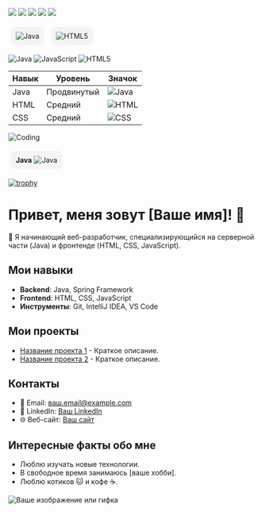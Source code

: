 
<img src="https://img.shields.io/badge/C++-DC143C?style=for-the-badge&logo=C&logoColor=000000"/> <img src="https://img.shields.io/badge/Python-DC143C?style=for-the-badge&logo=Python&logoColor=000000"/> <img src="https://img.shields.io/badge/Delphi-DC143C?style=for-the-badge&logo=Delphi&logoColor=000000"/> <img src="https://img.shields.io/badge/JavaScript-DC143C?style=for-the-badge&logo=JavaScript&logoColor=000000"/> <img src="https://img.shields.io/badge/Assembly-DC143C?style=for-the-badge&logo=AssemblyScript&logoColor=000000"/>

<div style="background: #f4f4f4; border-radius: 10px; padding: 10px; display: inline-block; margin: 5px;">
  <img src="https://img.shields.io/badge/Java-ED8B00?style=for-the-badge&logo=java&logoColor=white" alt="Java">
</div>
<div style="background: #f4f4f4; border-radius: 10px; padding: 10px; display: inline-block; margin: 5px;">
  <img src="https://img.shields.io/badge/HTML5-E34F26?style=for-the-badge&logo=html5&logoColor=white" alt="HTML5">
</div>

![Java](https://img.shields.io/badge/Java-ED8B00?style=for-the-badge&logo=java&logoColor=white)
![JavaScript](https://img.shields.io/badge/JavaScript-F7DF1E?style=for-the-badge&logo=javascript&logoColor=black)
![HTML5](https://img.shields.io/badge/HTML5-E34F26?style=for-the-badge&logo=html5&logoColor=white)

| Навык       | Уровень       | Значок                     |
|-------------|---------------|----------------------------|
| Java        | Продвинутый   | ![Java](https://img.shields.io/badge/Java-ED8B00?style=for-the-badge&logo=java&logoColor=white) |
| HTML        | Средний       | ![HTML](https://img.shields.io/badge/HTML5-E34F26?style=for-the-badge&logo=html5&logoColor=white) |
| CSS         | Средний       | ![CSS](https://img.shields.io/badge/CSS3-1572B6?style=for-the-badge&logo=css3&logoColor=white) |

![Coding](https://media.giphy.com/media/L1R1tvI9svkIWwpVYr/giphy.gif)

<div style="background: #f4f4f4; border-radius: 10px; padding: 10px; display: inline-block; margin: 5px;">
  <span style="font-weight: bold;">Java</span>
  <img src="https://img.shields.io/badge/Java-ED8B00?style=for-the-badge&logo=java&logoColor=white" alt="Java">
</div>

[![trophy](https://github-profile-trophy.vercel.app/?username=ваш-username)](https://github.com/ryo-ma/github-profile-trophy)

# Привет, меня зовут [Ваше имя]! 👋

🚀 Я начинающий веб-разработчик, специализирующийся на серверной части (Java) и фронтенде (HTML, CSS, JavaScript).

## Мои навыки
- **Backend**: Java, Spring Framework
- **Frontend**: HTML, CSS, JavaScript
- **Инструменты**: Git, IntelliJ IDEA, VS Code

## Мои проекты
- [Название проекта 1](ссылка) - Краткое описание.
- [Название проекта 2](ссылка) - Краткое описание.

## Контакты
- 📧 Email: ваш.email@example.com
- 💼 LinkedIn: [Ваш LinkedIn](ссылка)
- 🌐 Веб-сайт: [Ваш сайт](ссылка)

## Интересные факты обо мне
- Люблю изучать новые технологии.
- В свободное время занимаюсь [ваше хобби].
- Люблю котиков 🐱 и кофе ☕.

![Ваше изображение или гифка](ссылка_на_изображение)
